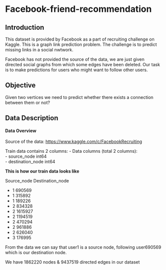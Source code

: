 # Facebook-friend-recommendation

## Introduction

This dataset is provided by Facebook as a part of recruiting challenge on Kaggle.
This is a graph link prediction problem. The challenge is to predict missing links in a social nwtwork.

Facebook has not provided the source of the data, we are just given directed social graphs from which some edges have been deleted. Our task is to make predictions for users who might want to follow other users.

## Objective

Given two vertices we need to predict whether there exists a connection between them or not?

## Data Description

#### Data Overview

Source of the data: https://www.kaggle.com/c/FacebookRecruiting

Train data contains 2 columns: 
    - Data columns (total 2 columns):  
    - source_node         int64  
    - destination_node    int64  
    
__This is how our train data looks like__

Source_node Destination_node

- 1 690569
- 1 315892
- 1 189226
- 2 834328
- 2 1615927
- 2 1194519
- 2 470294
- 2 961886
- 2 626040
- 3 176995

From the data we can say that user1 is a source node, following user690569 which is our destination node.

We have 1862220 nodes & 9437519 directed edges in our dataset
